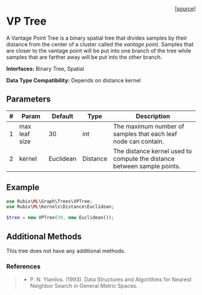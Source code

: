 <span style="float:right;"><a href="https://github.com/RubixML/Extras/blob/master/src/Graph/Trees/VPTree.php">[source]</a></span>

# VP Tree
A Vantage Point Tree is a binary spatial tree that divides samples by their distance from the center of a cluster called the *vantage point*. Samples that are closer to the vantage point will be put into one branch of the tree while samples that are farther away will be put into the other branch.

**Interfaces:** Binary Tree, Spatial

**Data Type Compatibility:** Depends on distance kernel

## Parameters
| # | Param | Default | Type | Description |
|---|---|---|---|---|
| 1 | max leaf size | 30 | int | The maximum number of samples that each leaf node can contain. |
| 2 | kernel | Euclidean | Distance | The distance kernel used to compute the distance between sample points. |

## Example
```php
use Rubix\ML\Graph\Trees\VPTree;
use Rubix\ML\Kernels\Distance\Euclidean;

$tree = new VPTree(30, new Euclidean());
```

## Additional Methods
This tree does not have any additional methods.

### References
>- P. N. Yianilos. (1993). Data Structures and Algorithms for Nearest Neighbor Search in General Metric Spaces.